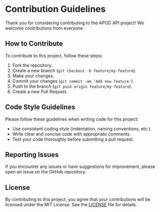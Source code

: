 # Contribution Guidelines

Thank you for considering contributing to the APOD API project! We welcome contributions from everyone.

## How to Contribute

To contribute to this project, follow these steps:

1. Fork the repository.
2. Create a new branch (`git checkout -b feature/my-feature`).
3. Make your changes.
4. Commit your changes (`git commit -am 'Add new feature'`).
5. Push to the branch (`git push origin feature/my-feature`).
6. Create a new Pull Request.

## Code Style Guidelines

Please follow these guidelines when writing code for this project:

- Use consistent coding style (indentation, naming conventions, etc.).
- Write clear and concise code with appropriate comments.
- Test your code thoroughly before submitting a pull request.

## Reporting Issues

If you encounter any issues or have suggestions for improvement, please open an issue on the GitHub repository.

## License

By contributing to this project, you agree that your contributions will be licensed under the MIT License. See the [LICENSE](LICENSE) file for details.
